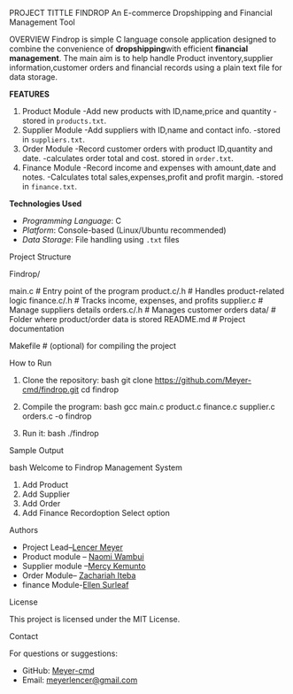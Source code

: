 PROJECT TITTLE
FINDROP
An E-commerce Dropshipping and Financial Management Tool

OVERVIEW
Findrop is  simple C language console application designed to combine the convenience of **dropshipping**with efficient **financial management**.
The main aim is to help handle Product inventory,supplier information,customer orders and financial records using a plain text
file for data storage.

**FEATURES**

1. Product Module
   -Add new products with ID,name,price and quantity
   -stored in `products.txt`.
2. Supplier Module
   -Add suppliers with ID,name and contact info.
   -stored in `suppliers.txt`.
3. Order Module
   -Record customer orders with product ID,quantity and date.
   -calculates order total and cost.
   stored in `order.txt`.
4. Finance Module
   -Record income and expenses with amount,date and notes.
   -Calculates total sales,expenses,profit and profit margin.
   -stored in `finance.txt`.


**Technologies Used**

- *Programming Language*: C
- *Platform*: Console-based (Linux/Ubuntu recommended)
- *Data Storage*: File handling using `.txt` files

 Project Structure

Findrop/

main.c               # Entry point of the program
product.c/.h         # Handles product-related logic
finance.c/.h         # Tracks income, expenses, and profits
supplier.c           # Manage suppliers details
orders.c/.h          # Manages customer orders
data/                # Folder where product/order data is stored
README.md            # Project documentation

Makefile             # (optional) for compiling the project


How to Run

1. Clone the repository:
bash
git clone https://github.com/Meyer-cmd/findrop.git
cd findrop


2. Compile the program:
bash
gcc main.c product.c finance.c  supplier.c orders.c -o findrop


3. Run it:
bash
./findrop

 Sample Output

bash
Welcome to Findrop Management System
1. Add Product
2. Add Supplier
3. Add Order
4. Add Finance Recordoption
Select option

Authors

- Project Lead–[Lencer Meyer](http://github.com/Meyer-cmd)
- Product module – [Naomi Wambui](http://github.com/NaomiWambuiN)
- Supplier module –[Mercy Kemunto](http://github.com/Kemmy703)
- Order Module– [Zachariah Iteba](http://github.com/Cs-son)
- finance Module-[Ellen Surleaf](http://github.com/Surleaf)

License

This project is licensed under the MIT License.

Contact

For questions or suggestions:
- GitHub: [Meyer-cmd](https://github.com/Meyer-cmd)
- Email: meyerlencer@gmail.com
